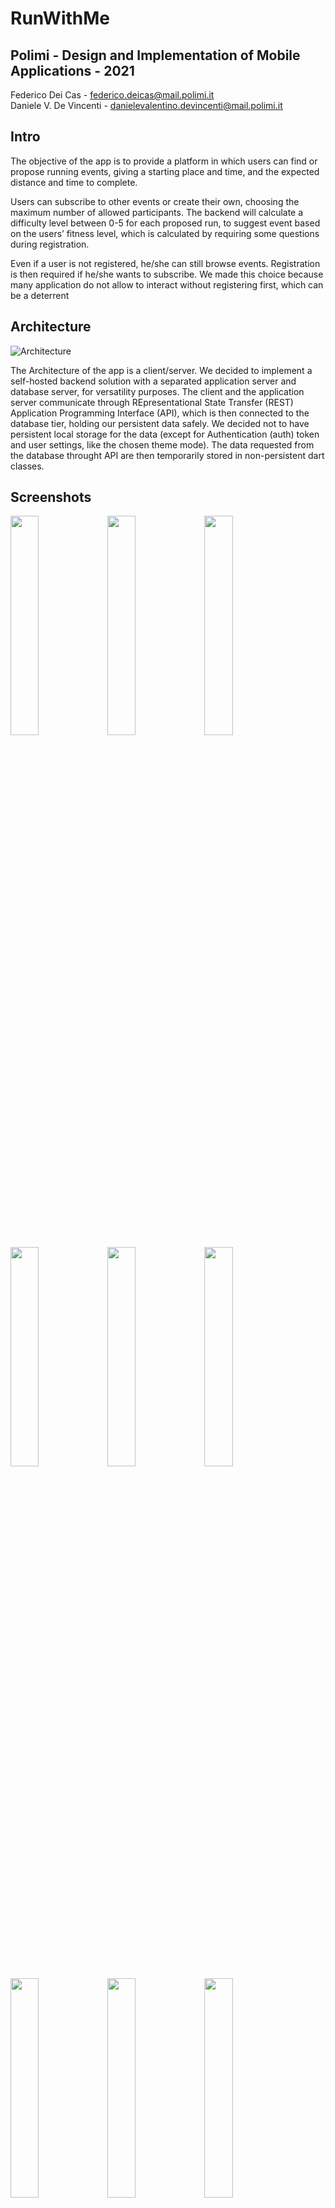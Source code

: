 # RunWithMe
## Polimi - Design and Implementation of Mobile Applications - 2021
Federico Dei Cas - federico.deicas@mail.polimi.it  
Daniele V. De Vincenti - danielevalentino.devincenti@mail.polimi.it

## Intro
The objective of the app is to provide a platform in which users can find or propose
running events, giving a starting place and time, and the expected distance and time to
complete.

Users can subscribe to other events or create their own, choosing the maximum number
of allowed participants. The backend will calculate a difficulty level between 0-5 for each
proposed run, to suggest event based on the users’ fitness level, which is calculated by
requiring some questions during registration.

Even if a user is not registered, he/she can still browse events. Registration is then
required if he/she wants to subscribe. We made this choice because many application
do not allow to interact without registering first, which can be a deterrent

## Architecture
![Architecture](https://github.com/FedericoGianni/run-with-me-fe/blob/master/deliverables/intro_new.png)

The Architecture of the app is a client/server. We decided to implement a self-hosted
backend solution with a separated application server and database server, for versatility
purposes. The client and the application server communicate through REpresentational
State Transfer (REST) Application Programming Interface (API), which is then connected to the database tier, holding our persistent data safely. We decided not to have
persistent local storage for the data (except for Authentication (auth) token and user
settings, like the chosen theme mode). The data requested from the database throught
API are then temporarily stored in non-persistent dart classes.

## Screenshots

<img src="https://github.com/FedericoGianni/run-with-me-fe/blob/master/deliverables/images/Browse.png" width="30%" height="30%"/>

<img src="https://github.com/FedericoGianni/run-with-me-fe/blob/master/deliverables/images/Browse_b.png" width="30%" height="30%"/>

<img src="https://github.com/FedericoGianni/run-with-me-fe/blob/master/deliverables/images/Browse_map.png" width="30%" height="30%"/>

<img src="https://github.com/FedericoGianni/run-with-me-fe/blob/master/deliverables/images/Browse_tab.png" width="30%" height="30%"/>

<img src="https://github.com/FedericoGianni/run-with-me-fe/blob/master/deliverables/images/Events.png" width="30%" height="30%"/>

<img src="https://github.com/FedericoGianni/run-with-me-fe/blob/master/deliverables/images/New_small.png" width="30%" height="30%"/>

<img src="https://github.com/FedericoGianni/run-with-me-fe/blob/master/deliverables/images/New_tab.png" width="30%" height="30%"/>

<img src="https://github.com/FedericoGianni/run-with-me-fe/blob/master/deliverables/images/User.png" width="30%" height="30%"/>

<img src="https://github.com/FedericoGianni/run-with-me-fe/blob/master/deliverables/images/browse_small_phone.png" width="30%" height="30%"/>

<img src="https://github.com/FedericoGianni/run-with-me-fe/blob/master/deliverables/images/date_picker.png" width="30%" height="30%"/>

<img src="https://github.com/FedericoGianni/run-with-me-fe/blob/master/deliverables/images/event_detail.png" width="30%" height="30%"/>

<img src="https://github.com/FedericoGianni/run-with-me-fe/blob/master/deliverables/images/event_detail_b.png" width="30%" height="30%"/>

<img src="https://github.com/FedericoGianni/run-with-me-fe/blob/master/deliverables/images/home.png" width="30%" height="30%"/>

<img src="https://github.com/FedericoGianni/run-with-me-fe/blob/master/deliverables/images/home_b.png" width="30%" height="30%"/>

<img src="https://github.com/FedericoGianni/run-with-me-fe/blob/master/deliverables/images/login.png" width="30%" height="30%"/>

<img src="https://github.com/FedericoGianni/run-with-me-fe/blob/master/deliverables/images/logout_alert.png" width="30%" height="30%"/>

<img src="https://github.com/FedericoGianni/run-with-me-fe/blob/master/deliverables/images/map_detail.png" width="30%" height="30%"/>

<img src="https://github.com/FedericoGianni/run-with-me-fe/blob/master/deliverables/images/map_overlay.png" width="30%" height="30%"/>

<img src="https://github.com/FedericoGianni/run-with-me-fe/blob/master/deliverables/images/no_gps_error.png" width="30%" height="30%"/>

<img src="https://github.com/FedericoGianni/run-with-me-fe/blob/master/deliverables/images/no_internet_error.png" width="30%" height="30%"/>

<img src="https://github.com/FedericoGianni/run-with-me-fe/blob/master/deliverables/images/places.png" width="30%" height="30%"/>

<img src="https://github.com/FedericoGianni/run-with-me-fe/blob/master/deliverables/images/register.png" width="30%" height="30%"/>

<img src="https://github.com/FedericoGianni/run-with-me-fe/blob/master/deliverables/images/search_bottomsheet.png" width="30%" height="30%"/>

<img src="https://github.com/FedericoGianni/run-with-me-fe/blob/master/deliverables/images/weather.png" width="30%" height="30%"/>

<img src="https://github.com/FedericoGianni/run-with-me-fe/blob/master/deliverables/images/search_bottomsheet_error.png" width="30%" height="30%"/>

